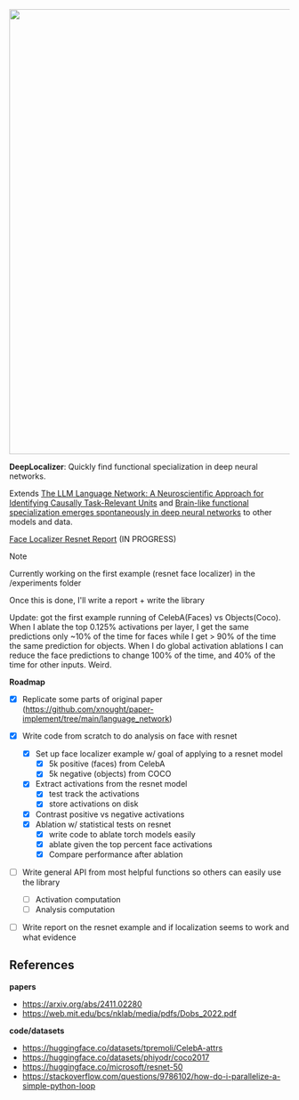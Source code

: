 <img src="https://github.com/user-attachments/assets/b00dc021-8e31-44be-9a69-ba33ed8054c6" width="800px">

**DeepLocalizer**: Quickly find functional specialization in deep neural networks. 

Extends [The LLM Language Network: A Neuroscientific Approach for Identifying Causally Task-Relevant Units](https://arxiv.org/abs/2411.02280) and [Brain-like functional specialization emerges spontaneously in deep neural networks](https://web.mit.edu/bcs/nklab/media/pdfs/Dobs_2022.pdf) to other models and data.

[Face Localizer Resnet Report](https://www.donnybertucci.com/project/deeplocalizer) (IN PROGRESS) 

> [!NOTE]
> Currently working on the first example (resnet face localizer) in the /experiments folder
>
> Once this is done, I'll write a report + write the library
>
> Update: got the first example running of CelebA(Faces) vs Objects(Coco). When I ablate the top 0.125% activations per layer, I get the same predictions only ~10% of the time for faces while I get > 90% of the time the same prediction for objects. When I do global activation ablations I can reduce the face predictions to change 100% of the time, and 40% of the time for other inputs. Weird.

**Roadmap**

- [x] Replicate some parts of original paper (https://github.com/xnought/paper-implement/tree/main/language_network)
- [x] Write code from scratch to do analysis on face with resnet
	- [x] Set up face localizer example w/ goal of applying to a resnet model
		- [x] 5k positive (faces) from CelebA
		- [x] 5k negative (objects) from COCO
	- [x] Extract activations from the resnet model
		- [x] test track the activations
		- [x] store activations on disk
	- [x] Contrast positive vs negative activations
	- [x] Ablation w/ statistical tests on resnet
		- [x] write code to ablate torch models easily 
		- [x] ablate given the top percent face activations
		- [x] Compare performance after ablation
- [ ] Write general API from most helpful functions so others can easily use the library 
	- [ ] Activation computation
	- [ ] Analysis computation
- [ ] Write report on the resnet example and if localization seems to work and what evidence


## References

**papers**
- https://arxiv.org/abs/2411.02280
- https://web.mit.edu/bcs/nklab/media/pdfs/Dobs_2022.pdf

**code/datasets**
- https://huggingface.co/datasets/tpremoli/CelebA-attrs
- https://huggingface.co/datasets/phiyodr/coco2017
- https://huggingface.co/microsoft/resnet-50
- https://stackoverflow.com/questions/9786102/how-do-i-parallelize-a-simple-python-loop
